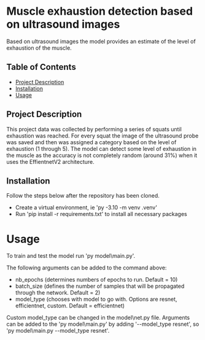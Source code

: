 #  Muscle exhaustion detection based on ultrasound images

Based on ultrasound images the model provides an estimate of the level of exhaustion of the muscle.

## Table of Contents

- [Project Description](#project-description)
- [Installation](#installation)
- [Usage](#usage)

## Project Description

This project data was collected by performing a series of squats until exhaustion was reached. For every squat the image of the ultrasound probe was saved and then was assigned a category based on the level of exhaustion (1 through 5).
The model can detect some level of exhaustion in the muscle as the accuracy is not completely random (around 31%) when it uses the EffientnetV2 architecture. 

## Installation

Follow the steps below after the repository has been cloned. 

- Create a virtual environment, ie 'py -3.10 -m venv .venv'
- Run 'pip install -r requirements.txt' to install all necessary packages

# Usage
To train and test the model run 'py model\main.py'.

The following arguments can be added to the command above:
- nb_epochs (determines numbers of epochs to run. Default = 10)
- batch_size (defines the number of samples that will be propagated through the network. Default = 2) 
- model_type (chooses with model to go with. Options are resnet, efficientnet, custom. Default = efficientnet)

Custom model_type can be changed in the model\net.py file.
Arguments can be added to the 'py model\main.py' by adding '--model_type resnet', so 'py model\main.py --model_type resnet'.
